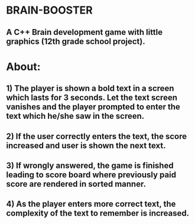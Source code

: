 # BRAIN-BOOSTER

## A C++ Brain development game with little graphics (12th grade school project).

# About: 
## 1) The player is shown a bold text in a screen which lasts for 3 seconds. Let the text screen vanishes and the player prompted to enter the text which he/she saw in the screen.
## 2) If the user correctly enters the text, the score increased and user is shown the next text.
## 3) If wrongly answered, the game is finished leading to score board where previously paid score are rendered in sorted manner.
## 4) As the player enters more correct text, the complexity of the text to remember is increased.
